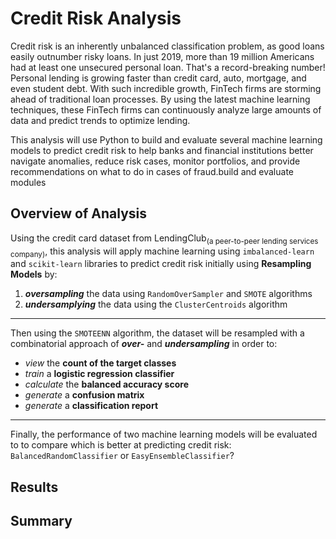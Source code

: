 # Credit Risk Analysis
Credit risk is an inherently unbalanced classification problem, as good loans easily outnumber risky loans. In just 2019, more than 19 million Americans had at least one unsecured personal loan. That's a record-breaking number! Personal lending is growing faster than credit card, auto, mortgage, and even student debt. With such incredible growth, FinTech firms are storming ahead of traditional loan processes. By using the latest machine learning techniques, these FinTech firms can continuously analyze large amounts of data and predict trends to optimize lending.

This analysis will use Python to build and evaluate several machine learning models to predict credit risk to help banks and financial institutions better navigate anomalies, reduce risk cases, monitor portfolios, and provide recommendations on what to do in cases of fraud.build and evaluate modules

## Overview of Analysis
Using the credit card dataset from LendingClub<sub>(a peer-to-peer lending services company)</sub>, this analysis will apply machine learning using `imbalanced-learn` and `scikit-learn` libraries to predict credit risk initially using **Resampling Models** by:
 1) ***oversampling*** the data using `RandomOverSampler` and `SMOTE` algorithms  
 2) ***undersamplying*** the data using the `ClusterCentroids` algorithm

---
Then using the `SMOTEENN` algorithm, the dataset will be resampled with a combinatorial approach of ***over-*** and ***undersampling*** in order to:
- *view* the **count of the target classes**
- *train* a **logistic regression classifier**
- *calculate* the **balanced accuracy score**
- *generate* a **confusion matrix**
- *generate* a **classification report**

--- 
Finally, the performance of two machine learning models will be evaluated to to compare which is better at predicting credit risk:  
    `BalancedRandomClassifier`    or     `EasyEnsembleClassifier`?
  
  
## Results

## Summary